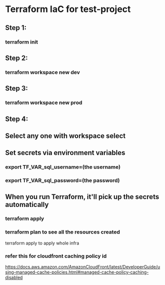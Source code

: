 # Terraform IaC for test-project
## Step 1:
 ### terraform init
## Step 2:
 ### terraform workspace new dev
## Step 3:
 ### terraform workspace new prod
## Step 4:
 ## Select any one with workspace select


## Set secrets via environment variables
### export TF_VAR_sql_username=(the username)
### export TF_VAR_sql_password=(the password)
## When you run Terraform, it'll pick up the secrets automatically
### terraform apply
### terraform plan to see all the resources created

 terraform apply to apply whole infra

### refer this for cloudfront caching policy id
https://docs.aws.amazon.com/AmazonCloudFront/latest/DeveloperGuide/using-managed-cache-policies.html#managed-cache-policy-caching-disabled
